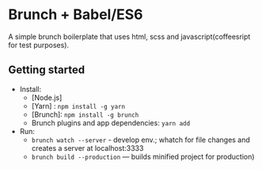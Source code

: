 # Brunch + Babel/ES6

A simple brunch boilerplate that uses html, scss and javascript(coffeesript for test purposes).

## Getting started

* Install:
    * [Node.js]
    * [Yarn] : `npm install -g yarn`
    * [Brunch]: `npm install -g brunch`
    * Brunch plugins and app dependencies: `yarn add`
* Run:
    * `brunch watch --server` - develop env.; whatch for file changes and creates a server at localhost:3333
    * `brunch build --production` — builds minified project for production)